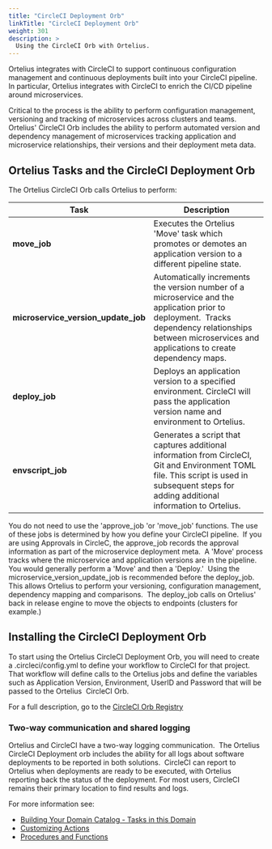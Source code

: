 ```yaml
---
title: "CircleCI Deployment Orb"
linkTitle: "CircleCI Deployment Orb"
weight: 301
description: >
  Using the CircleCI Orb with Ortelius.
---
```


Ortelius integrates with CircleCI to support continuous configuration management and continuous deployments built into your CircleCI pipeline. In particular, Ortelius integrates with CircleCI to enrich the CI/CD pipeline around microservices.

Critical to the process is the ability to perform configuration management, versioning and tracking of microservices across clusters and teams.  Ortelius' CircleCI Orb includes the ability to perform automated version and dependency management of microservices tracking application and microservice relationships, their versions and their deployment meta data.

## Ortelius Tasks and the CircleCI Deployment Orb

The Ortelius CircleCI Orb calls Ortelius to perform:

| Task                                | Description                                                                                                                                                                                               |
|-------------------------------------|-----------------------------------------------------------------------------------------------------------------------------------------------------------------------------------------------------------|
| **move_job**                        | Executes the Ortelius 'Move' task which promotes or demotes an application version to a different pipeline state.                                                                                         |
| **microservice_version_update_job** | Automatically increments the version number of a microservice and the application prior to deployment.  Tracks dependency relationships between microservices and applications to create dependency maps. |
| **deploy_job**                      | Deploys an application version to a specified environment. CircleCI will pass the application version name and environment to Ortelius.                                                                   |
| **envscript_job**                   | Generates a script that captures additional information from CircleCI, Git and Environment TOML file.  This script is used in subsequent steps for adding additional information to Ortelius.             |


You do not need to use the 'approve_job 'or 'move_job' functions. The use of these jobs is determined by how you define your CircleCI pipeline.  If you are using Approvals in CircleC, the approve_job records the approval information as part of the microservice deployment meta.  A 'Move' process tracks where the microservice and application versions are in the pipeline.  You would generally perform a 'Move' and then a 'Deploy.'  Using the microservice_version_update_job is recommended before the deploy_job.  This allows Ortelius to perform your versioning, configuration management, dependency mapping and comparisons.  The deploy_job calls on Ortelius' back in release engine to move the objects to endpoints (clusters for example.)

## Installing the CircleCI Deployment Orb

To start using the Ortelius CircleCI Deployment Orb, you will need to create a .circleci/config.yml to define your workflow to CircleCI for that project. That workflow will define calls to the Ortelius jobs and define the variables such as Application Version, Environment, UserID and Password that will be passed to the Ortelius  CircleCI Orb.

For a full description, go to the [CircleCI Orb Registry](https://circleci.com/orbs/registry/orb/Ortelius/Ortelius-orb)

### Two-way communication and shared logging

Ortelius and CircleCI have a two-way logging communication.  The Ortelius CircleCI Deployment orb includes the ability for all logs about software deployments to be reported in both solutions.  CircleCI can report to Ortelius when deployments are ready to be executed, with Ortelius reporting back the status of the deployment. For most users, CircleCI remains their primary location to find results and logs.

For more information see:

- [Building Your Domain Catalog - Tasks in this Domain](/guides/userguide/first-steps/2-defining-domains/)
- [Customizing Actions](/guides/userguide/first-steps/2-define-your-actions/)
- [Procedures and Functions](/guides/userguide/customizations/2-define-your-functions-and-procedures/)

